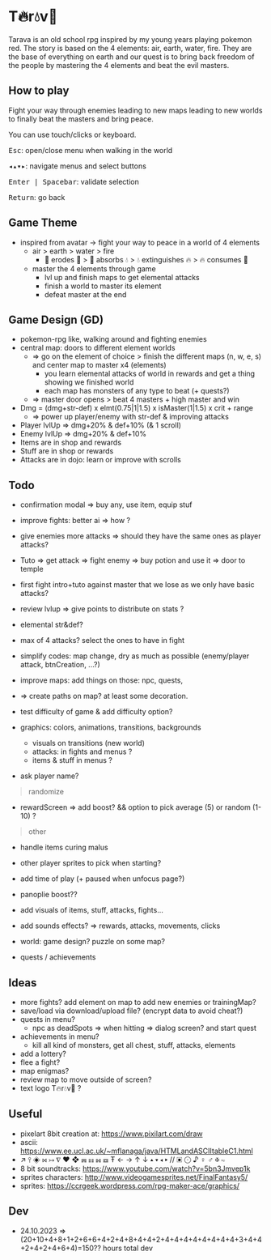 # T🔥r💧v🍃

Tarava is an old school rpg inspired by my young years playing pokemon red. The story is based on the 4 elements: air, earth, water, fire. They are the base of everything on earth and our quest is to bring back freedom of the people by mastering the 4 elements and beat the evil masters.

## How to play

<p>Fight your way through enemies leading to new maps leading to new worlds to finally beat the masters and bring peace.</p>
<p>You can use touch/clicks or keyboard.</p>
<p><kbd>Esc</kbd>: open/close menu when walking in the world</p>
<p><kbd>◂▴▾▸</kbd>: navigate menus and select buttons</p>
<p><kbd>Enter | Spacebar</kbd>: validate selection</p>
<p><kbd>Return</kbd>: go back</p>

## Game Theme

- inspired from avatar -> fight your way to peace in a world of 4 elements
  - air > earth > water > fire
    - 💨 erodes 🍃 > 🍃 absorbs 💧 > 💧 extinguishes 🔥 > 🔥 consumes 💨
  - master the 4 elements through game
    - lvl up and finish maps to get elemental attacks
    - finish a world to master its element
    - defeat master at the end

## Game Design (GD)

- pokemon-rpg like, walking around and fighting enemies
- central map: doors to different element worlds
  - => go on the element of choice > finish the different maps (n, w, e, s) and center map to master x4 (elements)
    - you learn elemental attacks of world in rewards and get a thing showing we finished world
    - each map has monsters of any type to beat (+ quests?)
  - => master door opens > beat 4 masters + high master and win
- Dmg = (dmg+str-def) x elmt(0.75|1|1.5) x isMaster(1|1.5) x crit + range
  - => power up player/enemy with str-def & improving attacks
- Player lvlUp => dmg+20% & def+10% (& 1 scroll)
- Enemy lvlUp => dmg+20% & def+10%
- Items are in shop and rewards
- Stuff are in shop or rewards
- Attacks are in dojo: learn or improve with scrolls

## Todo

- confirmation modal => buy any, use item, equip stuf
- improve fights: better ai => how ?
- give enemies more attacks => should they have the same ones as player attacks?

- Tuto => get attack => fight enemy => buy potion and use it => door to temple
- first fight intro+tuto against master that we lose as we only have basic attacks?

- review lvlup => give points to distribute on stats ?
- elemental str&def?
- max of 4 attacks? select the ones to have in fight

- simplify codes: map change, dry as much as possible (enemy/player attack, btnCreation, ...?)

- improve maps: add things on those: npc, quests,
- => create paths on map? at least some decoration.

- test difficulty of game & add difficulty option?
- graphics: colors, animations, transitions, backgrounds

  - visuals on transitions (new world)
  - attacks: in fights and menus ?
  - items & stuff in menus ?

- ask player name?

> randomize

- rewardScreen => add boost? && option to pick average (5) or random (1-10) ?

> other

- handle items curing malus

- other player sprites to pick when starting?
- add time of play (+ paused when unfocus page?)
- panoplie boost??

- add visuals of items, stuff, attacks, fights...
- add sounds effects? => rewards, attacks, movements, clicks

- world: game design? puzzle on some map?
- quests / achievements

## Ideas

- more fights? add element on map to add new enemies or trainingMap?
- save/load via download/upload file? (encrypt data to avoid cheat?)
- quests in menu?
  - npc as deadSpots => when hitting => dialog screen? and start quest
- achievements in menu?
  - kill all kind of monsters, get all chest, stuff, attacks, elements
- add a lottery?
- flee a fight?
- map enigmas?
- review map to move outside of screen?
- text logo T🔥r💧v🍃 ?

## Useful

- pixelart 8bit creation at: https://www.pixilart.com/draw
- ascii: https://www.ee.ucl.ac.uk/~mflanaga/java/HTMLandASCIItableC1.html
- ↗ ⫯ ◈ ⋈ ↣ ∇ ♥ ❖ ☴ ☷ ☵ ☲ Ŧ ← → ↑ ↓ ▴ ▾ ◂ ▸ // ▣ ⨀ ♪ ♀ ♂ ✠ ∾
- 8 bit soundtracks: https://www.youtube.com/watch?v=5bn3Jmvep1k
- sprites characters: http://www.videogamesprites.net/FinalFantasy5/
- sprites: https://ccrgeek.wordpress.com/rpg-maker-ace/graphics/

## Dev

- 24.10.2023 => (20+10+4+8+1+2+6+6+4+2+4+8+4+4+2+4+4+4+4+4+4+4+4+3+4+4+2+4+2+4+6+4)=150?? hours total dev
